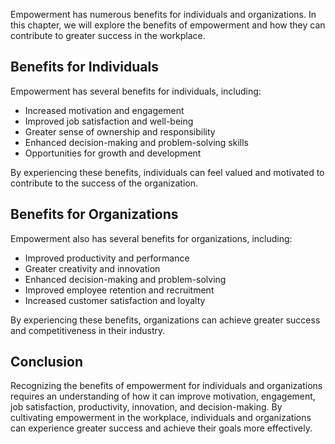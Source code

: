 
Empowerment has numerous benefits for individuals and organizations. In this chapter, we will explore the benefits of empowerment and how they can contribute to greater success in the workplace.

Benefits for Individuals
------------------------

Empowerment has several benefits for individuals, including:

* Increased motivation and engagement
* Improved job satisfaction and well-being
* Greater sense of ownership and responsibility
* Enhanced decision-making and problem-solving skills
* Opportunities for growth and development

By experiencing these benefits, individuals can feel valued and motivated to contribute to the success of the organization.

Benefits for Organizations
--------------------------

Empowerment also has several benefits for organizations, including:

* Improved productivity and performance
* Greater creativity and innovation
* Enhanced decision-making and problem-solving
* Improved employee retention and recruitment
* Increased customer satisfaction and loyalty

By experiencing these benefits, organizations can achieve greater success and competitiveness in their industry.

Conclusion
----------

Recognizing the benefits of empowerment for individuals and organizations requires an understanding of how it can improve motivation, engagement, job satisfaction, productivity, innovation, and decision-making. By cultivating empowerment in the workplace, individuals and organizations can experience greater success and achieve their goals more effectively.
